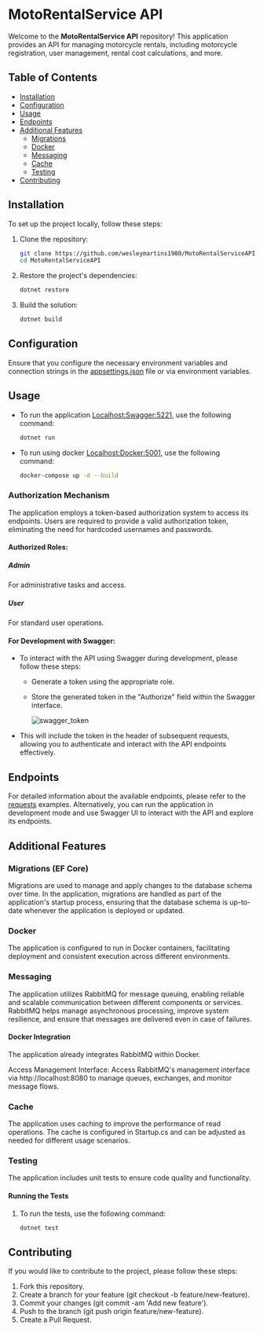 # MotoRentalService API

Welcome to the **MotoRentalService API** repository! This application provides an API for managing motorcycle rentals, including motorcycle registration, user management, rental cost calculations, and more.

## Table of Contents

- [Installation](#installation)
- [Configuration](#configuration)
- [Usage](#usage)
- [Endpoints](#endpoints)
- [Additional Features](#additional-features)
  - [Migrations](#migrations)  
  - [Docker](#docker)
  - [Messaging](#messaging)
  - [Cache](#cache)
  - [Testing](#testing)
- [Contributing](#contributing)

## Installation

To set up the project locally, follow these steps:

1. Clone the repository:
   ```bash
   git clone https://github.com/wesleymartins1900/MotoRentalServiceAPI.git
   cd MotoRentalServiceAPI
   
2. Restore the project's dependencies:
   ```bash
   dotnet restore

3. Build the solution:
   ```bash
   dotnet build

## Configuration

Ensure that you configure the necessary environment variables and connection strings in the [appsettings.json](./MotoRentalService.Api/appsettings.json) file or via environment variables.

## Usage

- To run the application [Localhost:Swagger:5221](https://localhost:5221/swagger/index.html), use the following command:
   ```bash
   dotnet run

- To run using docker [Localhost:Docker:5001](https://localhost:5001/swagger/index.html), use the following command:
   ```bash
   docker-compose up -d --build

### Authorization Mechanism

The application employs a token-based authorization system to access its endpoints. Users are required to provide a valid authorization token, eliminating the need for hardcoded usernames and passwords.

#### Authorized Roles:

 ##### Admin
   For administrative tasks and access.

 ##### User 
   For standard user operations.

#### For Development with Swagger:

 - To interact with the API using Swagger during development, please follow these steps:
  
   - Generate a token using the appropriate role.

   - Store the generated token in the "Authorize" field within the Swagger interface.

     ![swagger_token](https://github.com/user-attachments/assets/f446d1cf-0957-48f0-80e0-90d260da1bde)

  - This will include the token in the header of subsequent requests, allowing you to authenticate and interact with the API endpoints effectively.

## Endpoints

For detailed information about the available endpoints, please refer to the [requests](./MotoRentalService.Api/Requests/) examples. Alternatively, you can run the application in development mode and use Swagger UI to interact with the API and explore its endpoints.

## Additional Features

### Migrations (EF Core)

Migrations are used to manage and apply changes to the database schema over time. In the application, migrations are handled as part of the application's startup process, ensuring that the database schema is up-to-date whenever the application is deployed or updated.

### Docker

The application is configured to run in Docker containers, facilitating deployment and consistent execution across different environments.

### Messaging

The application utilizes RabbitMQ for message queuing, enabling reliable and scalable communication between different components or services. RabbitMQ helps manage asynchronous processing, improve system resilience, and ensure that messages are delivered even in case of failures.

#### Docker Integration

The application already integrates RabbitMQ within Docker.

Access Management Interface: Access RabbitMQ's management interface via http://localhost:8080 to manage queues, exchanges, and monitor message flows.

### Cache

The application uses caching to improve the performance of read operations. The cache is configured in Startup.cs and can be adjusted as needed for different usage scenarios.

### Testing

The application includes unit tests to ensure code quality and functionality.

#### Running the Tests

1. To run the tests, use the following command:
   ```bash
   dotnet test 

## Contributing
If you would like to contribute to the project, please follow these steps:

1. Fork this repository.
2. Create a branch for your feature (git checkout -b feature/new-feature).
3. Commit your changes (git commit -am 'Add new feature').
4. Push to the branch (git push origin feature/new-feature).
5. Create a Pull Request.

